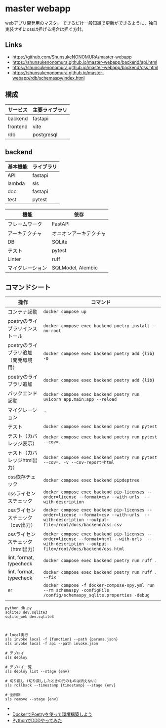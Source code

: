 
# master webapp
webアプリ開発用のマスタ。
できるだけ一般知識で更新ができるように、独自実装せずにossは担げる場合は担ぐ方針。

## Links
- https://github.com/ShunsukeNONOMURA/master-webapp
- https://shunsukenonomura.github.io/master-webapp/backend/api.html
- https://shunsukenonomura.github.io/master-webapp/backend/oss.html
- https://shunsukenonomura.github.io/master-webapp/rdb/schemaspy/index.html

## 構成
| サービス | 主要ライブラリ |
| -------- | -------------- |
| backend  | fastapi        |
| frontend | vite           |
| rdb      | postgresql     |

## backend
| 基本機能 | ライブラリ |
| -------- | ---------- |
| API      | fastapi    |
| lambda   | sls        |
| doc      | fastapi    |
| test     | pytest     |

| 機能             | 依存                   |
| ---------------- | ---------------------- |
| フレームワーク   | FastAPI                |
| アーキテクチャ   | オニオンアーキテクチャ |
| DB               | SQLite                 |
| テスト           | pytest                 |
| Linter           | ruff                   |
| マイグレーション | SQLModel, Alembic      |

## コマンドシート
| 操作                                 | コマンド                                                                                                                                           |
| ------------------------------------ | -------------------------------------------------------------------------------------------------------------------------------------------------- |
| コンテナ起動                         | `docker compose up`                                                                                                                                |
| poetryのライブラリインストール       | `docker compose exec backend poetry install --no-root`                                                                                             |
| poetryのライブラリ追加（開発環境用） | `docker compose exec backend poetry add {lib} -D`                                                                                                  |
| poetryのライブラリ追加               | `docker compose exec backend poetry add {lib}`                                                                                                     |
| バックエンド起動                     | `docker compose exec backend poetry run uvicorn app.main:app --reload`                                                                             |
| マイグレーション                     | ``                                                                                                                                                 |
| テスト                               | `docker compose exec backend poetry run pytest`                                                                                                    |
| テスト（カバレッジ表示）             | `docker compose exec backend poetry run pytest --cov=.`                                                                                            |
| テスト（カバレッジhtml出力）         | `docker compose exec backend poetry run pytest --cov=. -v --cov-report=html`                                                                       |
| oss依存チェック                      | `docker compose exec backend pipdeptree`                                                                                                           |
| ossライセンスチェック                | `docker compose exec backend pip-licenses --order=license --format=csv --with-urls  --with-description`                                            |
| ossライセンスチェック（csv出力）     | `docker compose exec backend pip-licenses --order=license --format=csv --with-urls  --with-description --output-file=/root/docs/backend/oss.csv`   |
| ossライセンスチェック（html出力）    | `docker compose exec backend pip-licenses --order=license --format=html --with-urls  --with-description --output-file=/root/docs/backend/oss.html` |
| lint, format, typecheck              | `docker compose exec backend poetry run ruff .`                                                                                                    |
| lint, format, typecheck              | `docker compose exec backend poetry run ruff . --fix`                                                                                              |
| er                                   | `docker compose -f docker-compose-spy.yml run --rm schemaspy -configFile /config/schemaspy_sqlite.properties -debug`                               |
|                                      |                                                                                                                                                    |


```
python db.py
sqlite3 dev.sqlite3
sqlite_web dev.sqlite3



# local実行
sls invoke local -f {function} --path {params.json}
sls invoke local -f api --path invoke.json

# デプロイ
sls deploy

# デプロイ一覧
sls deploy list --stage {env}

# 切り戻し (切り戻ししたときの元のものは消えない)
sls rollback --timestamp {timestamp} --stage {env}

# 全削除
sls remove --stage {env}
```

- []()
- [DockerでPoetryを使って環境構築しよう](https://book.st-hakky.com/hakky/try-poetry-on-docker/)
- [PythonでDDDやってみた](https://techtekt.persol-career.co.jp/entry/tech/231220_02)